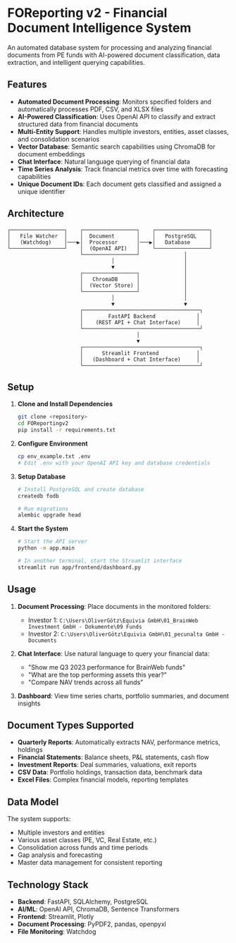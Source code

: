 # FOReporting v2 - Financial Document Intelligence System

An automated database system for processing and analyzing financial documents from PE funds with AI-powered document classification, data extraction, and intelligent querying capabilities.

## Features

- **Automated Document Processing**: Monitors specified folders and automatically processes PDF, CSV, and XLSX files
- **AI-Powered Classification**: Uses OpenAI API to classify and extract structured data from financial documents
- **Multi-Entity Support**: Handles multiple investors, entities, asset classes, and consolidation scenarios
- **Vector Database**: Semantic search capabilities using ChromaDB for document embeddings
- **Chat Interface**: Natural language querying of financial data
- **Time Series Analysis**: Track financial metrics over time with forecasting capabilities
- **Unique Document IDs**: Each document gets classified and assigned a unique identifier

## Architecture

```
┌─────────────────┐    ┌─────────────────┐    ┌─────────────────┐
│   File Watcher  │    │  Document       │    │   PostgreSQL    │
│   (Watchdog)    │───▶│  Processor      │───▶│   Database      │
└─────────────────┘    │  (OpenAI API)   │    └─────────────────┘
                       └─────────────────┘              │
                                 │                      │
                                 ▼                      │
                       ┌─────────────────┐              │
                       │   ChromaDB      │              │
                       │  (Vector Store) │              │
                       └─────────────────┘              │
                                 │                      │
                                 ▼                      ▼
                       ┌─────────────────────────────────────┐
                       │        FastAPI Backend             │
                       │    (REST API + Chat Interface)     │
                       └─────────────────────────────────────┘
                                         │
                                         ▼
                       ┌─────────────────────────────────────┐
                       │      Streamlit Frontend            │
                       │   (Dashboard + Chat Interface)     │
                       └─────────────────────────────────────┘
```

## Setup

1. **Clone and Install Dependencies**
   ```bash
   git clone <repository>
   cd FOReportingv2
   pip install -r requirements.txt
   ```

2. **Configure Environment**
   ```bash
   cp env_example.txt .env
   # Edit .env with your OpenAI API key and database credentials
   ```

3. **Setup Database**
   ```bash
   # Install PostgreSQL and create database
   createdb fodb
   
   # Run migrations
   alembic upgrade head
   ```

4. **Start the System**
   ```bash
   # Start the API server
   python -m app.main
   
   # In another terminal, start the Streamlit interface
   streamlit run app/frontend/dashboard.py
   ```

## Usage

1. **Document Processing**: Place documents in the monitored folders:
   - Investor 1: `C:\Users\OliverGötz\Equivia GmbH\01_BrainWeb Investment GmbH - Dokumente\09 Funds`
   - Investor 2: `C:\Users\OliverGötz\Equivia GmbH\01_pecunalta GmbH - Documents`

2. **Chat Interface**: Use natural language to query your financial data:
   - "Show me Q3 2023 performance for BrainWeb funds"
   - "What are the top performing assets this year?"
   - "Compare NAV trends across all funds"

3. **Dashboard**: View time series charts, portfolio summaries, and document insights

## Document Types Supported

- **Quarterly Reports**: Automatically extracts NAV, performance metrics, holdings
- **Financial Statements**: Balance sheets, P&L statements, cash flow
- **Investment Reports**: Deal summaries, valuations, exit reports
- **CSV Data**: Portfolio holdings, transaction data, benchmark data
- **Excel Files**: Complex financial models, reporting templates

## Data Model

The system supports:
- Multiple investors and entities
- Various asset classes (PE, VC, Real Estate, etc.)
- Consolidation across funds and time periods
- Gap analysis and forecasting
- Master data management for consistent reporting

## Technology Stack

- **Backend**: FastAPI, SQLAlchemy, PostgreSQL
- **AI/ML**: OpenAI API, ChromaDB, Sentence Transformers
- **Frontend**: Streamlit, Plotly
- **Document Processing**: PyPDF2, pandas, openpyxl
- **File Monitoring**: Watchdog